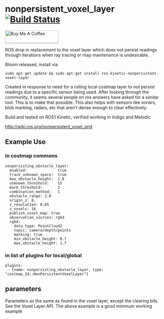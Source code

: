 # nonpersistent_voxel_layer [![Build Status](http://build.ros.org/buildStatus/icon?job=Kbin_uX64__navigation__ubuntu_xenial_amd64__binary)](http://build.ros.org/job/Kdev__nonpersistent_voxel_layer__ubuntu_xenial_amd64/)

<a href="https://www.buymeacoffee.com/stevemacenski" target="_blank"><img src="https://www.buymeacoffee.com/assets/img/custom_images/orange_img.png" alt="Buy Me A Coffee" style="height: 41px !important;width: 174px !important;box-shadow: 0px 3px 2px 0px rgba(190, 190, 190, 0.5) !important;-webkit-box-shadow: 0px 3px 2px 0px rgba(190, 190, 190, 0.5) !important;" ></a>

ROS drop in replacement to the voxel layer which does not persist readings through iterations when ray tracing or map maintenance is undesirable.

Bloom released, install via 

```
sudo apt-get update && sudo apt-get install ros-kinetic-nonpersistent-voxel-layer
```

Created in response to need for a rolling local costmap layer to not persist readings due to a specific sensor being used. After looking through the community, it seems several people on ros answers have asked for a similar tool. This is to make that possible. This also helps with sensors like sonars, blob marking, radars, etc that aren't dense enough to clear effectively.  

Build and tested on ROS1 Kinetic, verified working in Indigo and Melodic

http://wiki.ros.org/nonpersistent_voxel_grid

## Example Use


### in costmap commons
```
nonpersisting_obstacle_layer:
  enabled:              true
  track_unknown_space:  true
  max_obstacle_height:  1.8
  unknown_threshold:    15
  mark_threshold:       2
  combination_method:   1
  obstacle_range: 3.0
  origin_z: 0.
  z_resolution: 0.05
  z_voxels: 16
  publish_voxel_map: true
  observation_sources: rgbd
  rgbd:
    data_type: PointCloud2
    topic: camera/depth/points
    marking: true
    min_obstacle_height: 0.7
    max_obstacle_height: 1.7
```
### in list of plugins for local/global
```
plugins:
 - {name: nonpersisting_obstacle_layer, type: "costmap_2d::NonPersistentVoxelLayer"}
```

## parameters 
Parameters as the same as found in the voxel layer, except the clearing bits. See the Voxel Layer API. The above example is a good minimum working example
